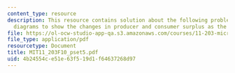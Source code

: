 ```yaml
---
content_type: resource
description: This resource contains solution about the following problem, use appropriate
  diagrams to show the changes in producer and consumer surplus as the situation evolves.
file: https://ol-ocw-studio-app-qa.s3.amazonaws.com/courses/11-203-microeconomics-fall-2010/4b24554ce51e63f519d1f64637268d97_MIT11_203F10_pset5.pdf
file_type: application/pdf
resourcetype: Document
title: MIT11_203F10_pset5.pdf
uid: 4b24554c-e51e-63f5-19d1-f64637268d97
---
```

